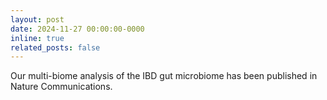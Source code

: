 ```yaml
---
layout: post
date: 2024-11-27 00:00:00-0000
inline: true
related_posts: false
---
```


Our multi-biome analysis of the IBD gut microbiome has been published in Nature Communications.

